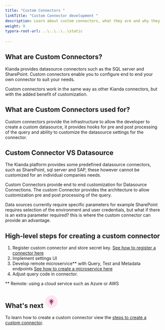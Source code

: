 ```yaml
---
title: "Custom Connectors "
linkTitle: "Custom Connector development "
description: Learn about custom connectors, what they are and why they are used
weight: 9
typora-root-url: ..\..\..\..\static

---
```

## What are Custom Connectors? 

Kianda provides datasource connectors such as the SQL server and SharePoint. Custom connectors enable you to configure end to end your own connector to suit your needs. 

Custom connectors work in the same way as other Kianda connectors, but with the added benefit of customization.

## What are Custom Connectors used for?

Custom connectors provide the infrastructure to allow the developer to create a custom datasource, it provides hooks for pre and post processing of the query and ability to customize the datasource settings for the connector. 

## Custom Connector VS Datasource

The Kianda platform provides some predefined datasource connectors, such as SharePoint, sql server and SAP, these however cannot be customized for an individual companies needs. 

Custom Connectors provide end to end customization for Datasource Connections. The custom Connector provides the architecture to allow customization pre and post processing of the query. 

Data sources currently require specific parameters for example SharePoint requires selection of the environment and user credentials, but what if there is an extra parameter required? this is where the custom connector can provide an advantage.  





## High-level steps for creating a custom connector

1. Register custom connector and store secret key. [See how to register a connector here ](/docs/low-code/custom-connector/steps-to-create/#register-new-connector)
2. Implement settings UI 
3. Develop remote microservice** with Query, Test and Metadata endpoints [See how to create a microservice here](/docs/low-code/custom-connector/create-microservice/)		 
4. Adjust query code in connector.

**  Remote: using a cloud service such as Azure or AWS

## What's next ![Idea icon](/images/18.png)

To learn how to create a custom connector view the [steps to create a custom connector](/docs/low-code/custom-connector/steps-to-create/).
